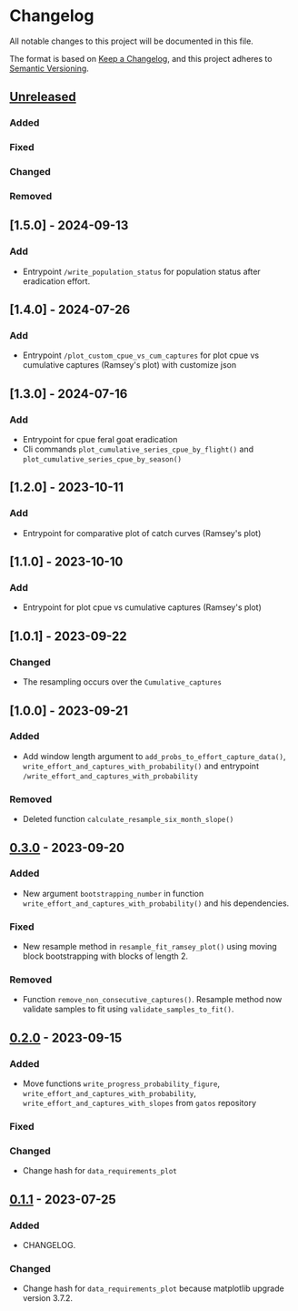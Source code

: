 # Changelog

All notable changes to this project will be documented in this file.

The format is based on [Keep a Changelog](https://keepachangelog.com/en/1.0.0/),
and this project adheres to [Semantic Versioning](https://semver.org/spec/v2.0.0.html).

## [Unreleased]

### Added

### Fixed

### Changed

### Removed
## [1.5.0] - 2024-09-13

### Add
- Entrypoint `/write_population_status` for population status after eradication effort.


## [1.4.0] - 2024-07-26

### Add
- Entrypoint `/plot_custom_cpue_vs_cum_captures` for plot cpue vs cumulative captures (Ramsey's plot) with customize json

## [1.3.0] - 2024-07-16

### Add
- Entrypoint for cpue feral goat eradication
- Cli commands `plot_cumulative_series_cpue_by_flight()` and `plot_cumulative_series_cpue_by_season()`

## [1.2.0] - 2023-10-11

### Add
- Entrypoint for comparative plot of catch curves (Ramsey's plot)

## [1.1.0] - 2023-10-10

### Add
- Entrypoint for plot cpue vs cumulative captures (Ramsey's plot)

## [1.0.1] - 2023-09-22

### Changed
- The resampling occurs over the `Cumulative_captures`

## [1.0.0] - 2023-09-21

### Added
- Add window length argument to `add_probs_to_effort_capture_data()`, `write_effort_and_captures_with_probability()` and entrypoint `/write_effort_and_captures_with_probability`

### Removed
- Deleted function `calculate_resample_six_month_slope()`

## [0.3.0] - 2023-09-20

### Added

- New argument `bootstrapping_number` in function `write_effort_and_captures_with_probability()` and his dependencies.

### Fixed

- New resample method in `resample_fit_ramsey_plot()` using moving block bootstrapping with blocks of length 2.

### Removed

- Function `remove_non_consecutive_captures()`. Resample method now validate samples to fit using `validate_samples_to_fit()`.

## [0.2.0] - 2023-09-15

### Added

- Move functions `write_progress_probability_figure`, `write_effort_and_captures_with_probability`, `write_effort_and_captures_with_slopes` from `gatos` repository

### Fixed

### Changed
- Change hash for `data_requirements_plot`

## [0.1.1] - 2023-07-25

### Added

- CHANGELOG.


### Changed
- Change hash for `data_requirements_plot` because matplotlib upgrade version 3.7.2.

[unreleased]: https://github.com/IslasGECI/eradication_data_requirements/compare/v0.3.0...HEAD
[0.3.0]: https://github.com/IslasGECI/eradication_data_requirements/compare/v0.3.0...v0.2.0
[0.2.0]: https://github.com/IslasGECI/eradication_data_requirements/compare/v0.2.0...v0.1.1
[0.1.1]: https://github.com/IslasGECI/eradication_data_requirements/compare/v0.1.0...v0.1.1
